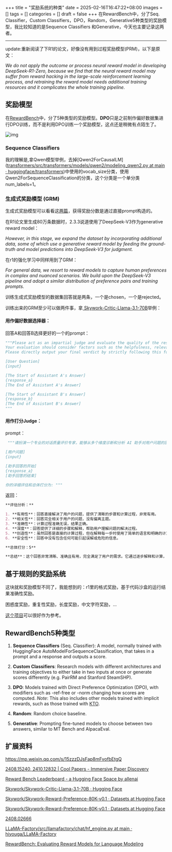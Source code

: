 +++
title = "奖励系统的种类"
date = 2025-02-16T16:47:22+08:00
images = []
tags = []
categories = []
draft = false
+++
在RewardBench中，分了Seq. Classifier，Custom Classifiers，DPO，Random，Generative5种类型的奖励模型，我比较知道的是Sequence Classifiers 和Generative，今天也主要记录这两者。
<!--more-->
---

update:重新阅读了下R1的论文，好像没有用到过程奖励模型(PRM)，以下是原文：

*We do not apply the outcome or process neural reward model in developing DeepSeek-R1-Zero, because we find that the neural reward model may suffer from reward hacking in the large-scale reinforcement learning process, and retraining the reward model needs additional training resources and it complicates the whole training pipeline.*
## 奖励模型

在[RewardBench](https://huggingface.co/spaces/allenai/reward-bench)中，分了5种类型的奖励模型。**DPO**只是之前制作偏好数据集进行DPO训练，而不是利用DPO训练一个奖励模型，这点还是稍微有点陌生了。

![img](https://xtuner.readthedocs.io/zh-cn/latest/_images/preference_data.png)

### Sequence Classifiers

我的理解是,拿Qwen模型举例，去掉[Qwen2ForCausalLM]([transformers/src/transformers/models/qwen2/modeling_qwen2.py at main · huggingface/transformers](https://github.com/huggingface/transformers/blob/main/src/transformers/models/qwen2/modeling_qwen2.py#766))中使用的vocab_size分类，使用Qwen2ForSequenceClassification的分类，这个分类是一个单分类num_labels=1。



### 生成式奖励模型 (GRM)

生成式奖励模型可以看看这[两篇](https://papers.cool/arxiv/2408.15240,2410.12832)，获得奖励分数是通过直接prompt构造的。

在R1论文里生成80万条数据时，2.3.3说道使用了DeepSeek-V3作为generative reward model：

*However, in this stage, we expand the dataset by incorporating additional data, some of which use a generative reward model by feeding the ground-truth and model predictions into DeepSeek-V3 for judgment.*

在r1的强化学习中同样用到了GRM：

*For general data, we resort to reward models to capture human preferences in complex and nuanced scenarios. We build upon the DeepSeek-V3 pipeline and adopt a similar distribution of preference pairs and training prompts.*

训练生成式奖励模型的数据集回答就是两条，一个是chosen，一个是rejected。

训练出来的GRM至少可以做两件事，拿[ Skywork-Critic-Llama-3.1-70B](https://huggingface.co/Skywork/Skywork-Critic-Llama-3.1-70B)举例：

#### 用作偏好数据选择器：

回答A和回答B选择更好的一个的prompt：

```python
"""Please act as an impartial judge and evaluate the quality of the responses provided by two AI assistants to the user question displayed below. You should choose the assistant that follows the user\'s instructions and answers the user\'s question better. 
Your evaluation should consider factors such as the helpfulness, relevance, accuracy, depth, creativity, and level of detail of their responses. Avoid any position biases and ensure that the order in which the responses were presented does not influence your decision. Do not allow the length of the responses to influence your evaluation. Do not favor certain names of the assistants. Be as objective as possible. 
Please directly output your final verdict by strictly following this format: "[[A]]" if assistant A is better, "[[B]]" if assistant B is better.

[User Question]
{input}

[The Start of Assistant A's Answer]
{response_a}
[The End of Assistant A's Answer]

[The Start of Assistant B's Answer]
{response_b}
[The End of Assistant B's Answer]
"""
```

#### 用作打分Judge：

prompt：

```python
 """请扮演一个专业的对话质量评价专家，能够从多个维度诊断和分析 AI 助手对用户问题的回答，并进行总体打分（分值范围是 1-5）。你的评估应考虑回答的有用性、相关性、准确性、深度、创造性、安全性等众多维度，请注意，不同任务类型的指令对评估分析维度的侧重不一样，需要根据具体的问题进行分析。

[用户问题]
{input}

[助手回答的开始]
{response_a}
[助手回答的结束]

你的详细评估和总体打分为: """
```

返回：

```markdown
**评估分析：**

1. **有用性**：回答直接解决了用户的问题，提供了清晰的步骤和计算过程，非常有用。
2. **相关性**：回答完全相关于用户的问题，没有偏离主题。
3. **准确性**：计算过程准确无误，结果正确。
4. **深度**：回答提供了详细的步骤和解释，帮助用户理解问题的解决过程。
5. **创造性**：虽然回答是直接的计算过程，但在解释每一步时使用了简单的语言和明确的计算，使得回答易于理解。
6. **安全性**：回答中没有包含任何可能引起误解或危险的信息。

**总体打分：5**

**总结**：这个回答非常清晰、准确且有用，完全满足了用户的需求。它通过逐步解释和计算，帮助用户理解问题的解决过程。没有发现任何需要改进的地方，因此给予满分。

```



## 基于规则的奖励系统

这块就和奖励模型不同了，我能想到的：r1里的格式奖励，基于代码沙盒的运行结果准确性奖励。

困惑度奖励，重复性奖励，长度奖励，中文字符奖励，...

[这个项目]([ahxt/mini-r1-zero](https://github.com/ahxt/mini-r1-zero))可以很好作为参考。

## RewardBench5种类型

1. **Sequence Classifiers** (Seq. Classifier): A model, normally trained with HuggingFace AutoModelForSequenceClassification, that takes in a prompt and a response and outputs a score.

2. **Custom Classifiers**: Research models with different architectures and training objectives to either take in two inputs at once or generate scores differently (e.g. PairRM and Stanford SteamSHP).

3. **DPO**: Models trained with Direct Preference Optimization (DPO), with modifiers such as -ref-free or -norm changing how scores are computed. *Note*: This also includes other models trained with implicit rewards, such as those trained with [KTO](https://arxiv.org/abs/2402.01306).

4. **Random**: Random choice baseline.

5. **Generative**: Prompting fine-tuned models to choose between two answers, similar to MT Bench and AlpacaEval.


## 扩展资料

https://mp.weixin.qq.com/s/15zzzDJsFap8mFvofbEtgQ

[2408.15240, 2410.12832 | Cool Papers - Immersive Paper Discovery](https://papers.cool/arxiv/2408.15240,2410.12832)

[Reward Bench Leaderboard - a Hugging Face Space by allenai](https://huggingface.co/spaces/allenai/reward-bench)

[Skywork/Skywork-Critic-Llama-3.1-70B · Hugging Face](https://huggingface.co/Skywork/Skywork-Critic-Llama-3.1-70B)

[Skywork/Skywork-Reward-Preference-80K-v0.1 · Datasets at Hugging Face](https://huggingface.co/datasets/Skywork/Skywork-Reward-Preference-80K-v0.1/viewer?row=4)

[Skywork/Skywork-Reward-Preference-80K-v0.1 · Datasets at Hugging Face](https://huggingface.co/datasets/Skywork/Skywork-Reward-Preference-80K-v0.1/viewer?row=4)

[2408.02666](https://arxiv.org/pdf/2408.02666)

[LLaMA-Factory/src/llamafactory/chat/hf_engine.py at main · hiyouga/LLaMA-Factory](https://github.com/hiyouga/LLaMA-Factory/blob/main/src/llamafactory/chat/hf_engine.py#L398)

[RewardBench: Evaluating Reward Models for Language Modeling](https://arxiv.org/abs/2403.13787)




